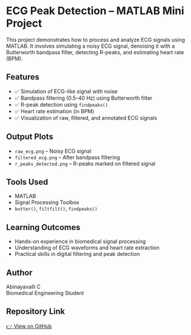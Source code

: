 # ECG Peak Detection – MATLAB Mini Project

This project demonstrates how to process and analyze ECG signals using MATLAB. It involves simulating a noisy ECG signal, denoising it with a Butterworth bandpass filter, detecting R-peaks, and estimating heart rate (BPM).


##  Features

- ✅ Simulation of ECG-like signal with noise
- ✅ Bandpass filtering (0.5–40 Hz) using Butterworth filter
- ✅ R-peak detection using `findpeaks()`
- ✅ Heart rate estimation (in BPM)
- ✅ Visualization of raw, filtered, and annotated ECG signals


##  Output Plots

- `raw_ecg.png` – Noisy ECG signal
- `filtered_ecg.png` – After bandpass filtering
- `r_peaks_detected.png` – R-peaks marked on filtered signal


##  Tools Used

- MATLAB
- Signal Processing Toolbox
- `butter()`, `filtfilt()`, `findpeaks()`


## Learning Outcomes

- Hands-on experience in biomedical signal processing
- Understanding of ECG waveforms and heart rate extraction
- Practical skills in digital filtering and peak detection


##  Author

Abinayavalli C  
Biomedical Engineering Student  


##  Repository Link

[👉 View on GitHub](https://github.com/Abinayavalli26/ecg-peak-detection)
